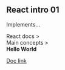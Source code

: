 ## React intro 01

Implements...  

React docs >  
Main concepts >  
**Hello World**

[Doc link](https://reactjs.org/docs/hello-world.html)
